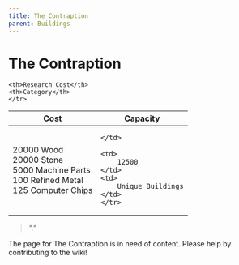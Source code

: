 ```yaml
---
title: The Contraption
parent: Buildings
---
```

# The Contraption

<table>
<thead>
	<tr>
	<th>Cost</th>
	<th>Capacity</th>
	
	<th>Research Cost</th>
	<th>Category</th>
	</tr>
</thead>
<tbody>
	<tr>
	<td>
		20000 Wood<br>20000 Stone<br>5000 Machine Parts<br>100 Refined Metal<br>125 Computer Chips
	</td>
	<td>
		
	</td>
	
	<td>
		12500
	</td>
	<td>
		Unique Buildings
	</td>
	</tr>
</tbody>
</table>

> *"."*

The page for The Contraption is in need of content. Please help by contributing to the wiki!
